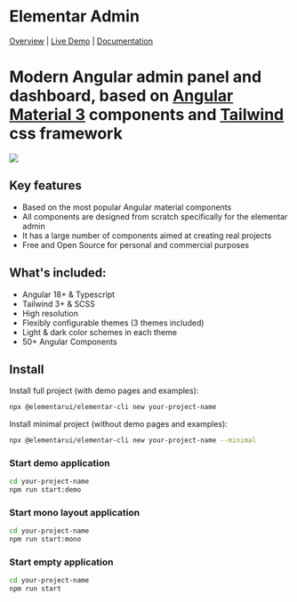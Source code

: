 # Elementar Admin

[Overview](https://elementarui.com) | [Live Demo](https://demo.elementarui.com) | [Documentation](https://elementarui.com/documentation)

# Modern Angular admin panel and dashboard, based on [Angular Material 3](https://material.angular.io) components and [Tailwind](https://tailwindcss.com/) css framework

<a target="_blank" href="https://elementarui.com">
  <img src="https://elementarui.com/assets/elementar-admin-preview.png">
</a>

## Key features

- Based on the most popular Angular material components
- All components are designed from scratch specifically for the elementar admin
- It has a large number of components aimed at creating real projects
- Free and Open Source for personal and commercial purposes

## What's included:

- Angular 18+ & Typescript
- Tailwind 3+ & SCSS
- High resolution
- Flexibly configurable themes (3 themes included)
- Light & dark color schemes in each theme
- 50+ Angular Components

## Install

Install full project (with demo pages and examples):

```bash
npx @elementarui/elementar-cli new your-project-name
```

Install minimal project (without demo pages and examples):

```bash
npx @elementarui/elementar-cli new your-project-name --minimal
```

### Start demo application
```bash
cd your-project-name
npm run start:demo
```

### Start mono layout application
```bash
cd your-project-name
npm run start:mono
```

### Start empty application
```bash
cd your-project-name
npm run start
```
